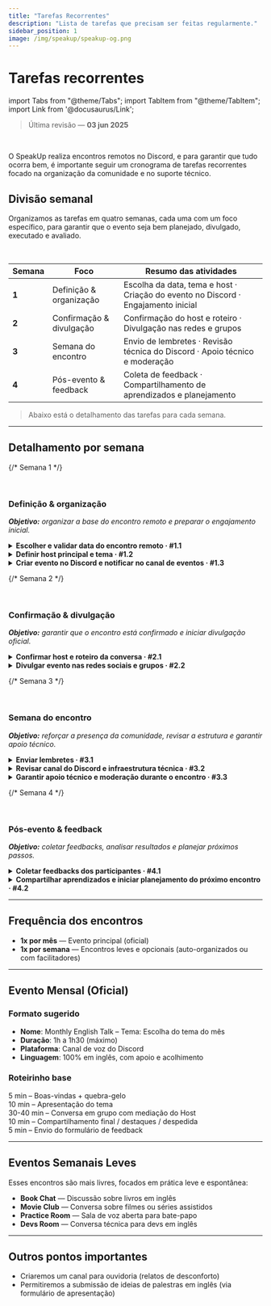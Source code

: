 ```yaml
---
title: "Tarefas Recorrentes"
description: "Lista de tarefas que precisam ser feitas regularmente."
sidebar_position: 1
image: /img/speakup/speakup-og.png
---
```


# Tarefas recorrentes 

import Tabs from "@theme/Tabs";
import TabItem from "@theme/TabItem";
import Link from '@docusaurus/Link';

> Última revisão — **03 jun 2025**

<br/>

O SpeakUp realiza encontros remotos no Discord, e para garantir que tudo ocorra bem, é importante seguir um cronograma de tarefas recorrentes focado na organização da comunidade e no suporte técnico.

## Divisão semanal

Organizamos as tarefas em quatro semanas, cada uma com um foco específico, para garantir que o evento seja bem planejado, divulgado, executado e avaliado.

<br/>

| Semana | Foco                    | Resumo das atividades                                                                 |
| ------ | ----------------------- | ------------------------------------------------------------------------------------- |
|  **1** | Definição & organização | Escolha da data, tema e host · Criação do evento no Discord · Engajamento inicial     |
|  **2** | Confirmação & divulgação| Confirmação do host e roteiro · Divulgação nas redes e grupos                         |
|  **3** | Semana do encontro      | Envio de lembretes · Revisão técnica do Discord · Apoio técnico e moderação           |
|  **4** | Pós-evento & feedback   | Coleta de feedback · Compartilhamento de aprendizados e planejamento                  |

> Abaixo está o detalhamento das tarefas para cada semana.

---

## Detalhamento por semana

<Tabs groupId="weeks" defaultValue="w1">

{/* Semana 1 */}
<TabItem value="w1" label="Semana 1">

<br/>

### Definição & organização

_**Objetivo:** organizar a base do encontro remoto e preparar o engajamento inicial._

<details id="w1-t1">
<summary><strong>Escolher e validar data do encontro remoto · #1.1</strong></summary>

Verificar possíveis conflitos com feriados ou eventos concorrentes. Consultar a comunidade no Discord para identificar a melhor data.

<div className="alert alert--info" role="alert">
Observação: usaremos enquetes no Discord para facilitar a escolha do dia do encontro.
</div>

</details>

<details id="w1-t2">
<summary><strong>Definir host principal e tema · #1.2</strong></summary>

Conversar com potenciais hosts para confirmar disponibilidade e escolher o tema central do bate-papo.

</details>

<details id="w1-t3">
<summary><strong>Criar evento no Discord e notificar no canal de eventos · #1.3</strong></summary>

Criaremos o evento oficial no canal do Discord e avisaremos a comunidade sobre a data, hora, tema e host definidos.

</details>

</TabItem>

{/* Semana 2 */}
<TabItem value="w2" label="Semana 2">

<br/>

### Confirmação & divulgação

_**Objetivo:** garantir que o encontro está confirmado e iniciar divulgação oficial._

<details id="w2-t1">
<summary><strong>Confirmar host e roteiro da conversa · #2.1</strong></summary>

Alinhar com o host os detalhes da condução do encontro: duração, dinâmica, momentos de perguntas, etc.

</details>

<details id="w2-t2">
<summary><strong>Divulgar evento nas redes sociais e grupos · #2.2</strong></summary>

Postaremos o card oficial do evento no Instagram, no grupo do WhatsApp e no canal de eventos do Discord, contendo tema, data, horário e canal do Discord.

</details>

</TabItem>

{/* Semana 3 */}
<TabItem value="w3" label="Semana 3">

<br/>

### Semana do encontro

_**Objetivo:** reforçar a presença da comunidade, revisar a estrutura e garantir apoio técnico._

<details id="w3-t1">
<summary><strong>Enviar lembretes · #3.1</strong></summary>

Dispararemos lembretes no WhatsApp e no canal de eventos do Discord, um dia antes e algumas horas antes do encontro.

</details>

<details id="w3-t2">
<summary><strong>Revisar canal do Discord e infraestrutura técnica · #3.2</strong></summary>

Verificaremos os canais de voz, permissões e conexão para evitar problemas no dia.

</details>

<details id="w3-t3">
<summary><strong>Garantir apoio técnico e moderação durante o encontro · #3.3</strong></summary>

Organizaremos com os membros voluntários para ajudar o host com questões técnicas, moderação de áudio e acolhimento de participantes.

</details>

</TabItem>

{/* Semana 4 */}
<TabItem value="w4" label="Semana 4">

<br/>

### Pós-evento & feedback

_**Objetivo:** coletar feedbacks, analisar resultados e planejar próximos passos._

<details id="w4-t1">
<summary><strong>Coletar feedbacks dos participantes · #4.1</strong></summary>

Iremos compartilhar o formulário de feedback com perguntas sobre a experiência do encontro, sugestões e melhorias.

</details>

<details id="w4-t2">
<summary><strong>Compartilhar aprendizados e iniciar planejamento do próximo encontro · #4.2</strong></summary>

Analisaremos os feedbacks e organizaremos os principais pontos no drive para uso na próxima organização.

</details>

</TabItem>

</Tabs>

---

## Frequência dos encontros

- **1x por mês** — Evento principal (oficial)
- **1x por semana** — Encontros leves e opcionais (auto-organizados ou com facilitadores)

---

## Evento Mensal (Oficial)

### Formato sugerido

- **Nome**: Monthly English Talk – Tema: Escolha do tema do mês 
- **Duração**: 1h a 1h30 (máximo)  
- **Plataforma**: Canal de voz do Discord  
- **Linguagem**: 100% em inglês, com apoio e acolhimento  

### Roteirinho base

5 min – Boas-vindas + quebra-gelo  
10 min – Apresentação do tema  
30-40 min – Conversa em grupo com mediação do Host  
10 min – Compartilhamento final / destaques / despedida  
5 min – Envio do formulário de feedback  

---

## Eventos Semanais Leves

Esses encontros são mais livres, focados em prática leve e espontânea:

- **Book Chat** — Discussão sobre livros em inglês  
- **Movie Club** — Conversa sobre filmes ou séries assistidos  
- **Practice Room** — Sala de voz aberta para bate-papo  
- **Devs Room** — Conversa técnica para devs em inglês  
---

## Outros pontos importantes

- Criaremos um canal para ouvidoria (relatos de desconforto)  
- Permitiremos a submissão de ideias de palestras em inglês (via formulário de apresentação)  
